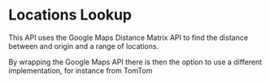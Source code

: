 # Locations Lookup

This API uses the Google Maps Distance Matrix API to find the distance between and origin and a range of locations.

By wrapping the Google Maps API there is then the option to use a different implementation, for instance from TomTom
